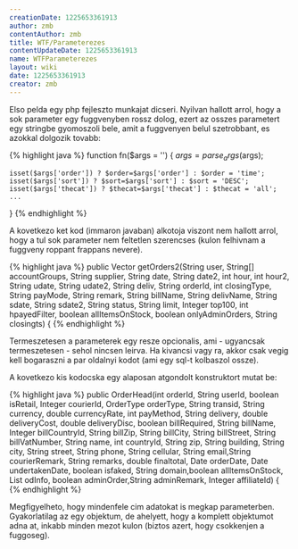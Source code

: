```yaml
---
creationDate: 1225653361913 
author: zmb 
contentAuthor: zmb 
title: WTF/Parameterezes 
contentUpdateDate: 1225653361913 
name: WTFParameterezes 
layout: wiki 
date: 1225653361913 
creator: zmb 
---
```

Elso pelda egy php fejleszto munkajat dicseri. Nyilvan hallott arrol, hogy a sok parameter egy fuggvenyben rossz dolog, ezert az osszes parametert egy stringbe gyomoszoli bele, amit a fuggvenyen belul szetrobbant, es azokkal dolgozik tovabb:

{% highlight java %}
function fn($args = '') \{
	$args = parse_args($args);

	isset($args['order']) ? $order=$args['order'] : $order = 'time';
	isset($args['sort']) ? $sort=$args['sort'] : $sort = 'DESC';
	isset($args['thecat']) ? $thecat=$args['thecat'] : $thecat = 'all';
	...
\}
{% endhighlight %}

A kovetkezo ket kod (immaron javaban) alkotoja viszont nem hallott arrol, hogy a tul sok parameter nem feltetlen szerencses (kulon felhivnam a fuggveny roppant frappans nevere).

{% highlight java %}
public Vector<OrderEntry2> getOrders2(String user, String[] accountGroups, String supplier, String date, String date2, int hour, int hour2, String udate, String udate2, String deliv, String orderId, int closingType, String payMode, String remark, String billName, String delivName, String sdate, String sdate2, String status, String limit, Integer top100, int hpayedFilter, boolean allItemsOnStock, boolean onlyAdminOrders, String closingts) \{
{% endhighlight %}

Termeszetesen a parameterek egy resze opcionalis, ami - ugyancsak termeszetesen - sehol nincsen leirva. Ha kivancsi vagy ra, akkor csak vegig kell bogaraszni a par oldalnyi kodot (ami egy sql-t kolbaszol ossze).

A kovetkezo kis kodocska egy alaposan atgondolt konstruktort mutat be:

{% highlight java %}
public OrderHead(int orderId, String userId, boolean isRetail, Integer courierId, OrderType orderType, String transid,
			String currency, double currencyRate, int payMethod, String delivery, double deliveryCost, double deliveryDisc, boolean billRequired, String billName,
			Integer billCountryId, String billZip, String billCity, String billStreet, String billVatNumber, String name, int countryId, String zip, String building, String city,
			String street, String phone, String cellular, String email,String courierRemark, String remarks, double finaltotal, Date orderDate, Date undertakenDate, boolean isfaked, String domain,boolean allItemsOnStock,
			List<OrderDevalueInformation> odInfo, boolean adminOrder,String adminRemark, Integer affiliateId) \{
{% endhighlight %}

Megfigyelheto, hogy mindenfele cim adatokat is megkap parameterben. Gyakorlatilag az egy objektum, de ahelyett, hogy a komplett objektumot adna at, inkabb minden mezot kulon (biztos azert, hogy csokkenjen a fuggoseg).
